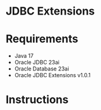 # JDBC Extensions

# Requirements
- Java 17
- Oracle JDBC 23ai
- Oracle Database 23ai
- Oracle JDBC Extensions v1.0.1

# Instructions